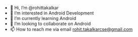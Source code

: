- 👋 Hi, I’m @rohittakalkar
- 👀 I’m interested in Android Development
- 🌱 I’m currently learning Android
- 💞️ I’m looking to collaborate on Android 
- 📫 How to reach me via email rohit.takalkarcse@gmail.com

<!---
rohittakalkar/rohittakalkar is a ✨ special ✨ repository because its `README.md` (this file) appears on your GitHub profile.
You can click the Preview link to take a look at your changes.
--->
